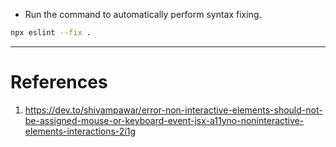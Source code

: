 
- Run the command to automatically perform syntax fixing.
```bash
npx eslint --fix . 
```


---
# References
1. https://dev.to/shivampawar/error-non-interactive-elements-should-not-be-assigned-mouse-or-keyboard-event-jsx-a11yno-noninteractive-elements-interactions-2i1g